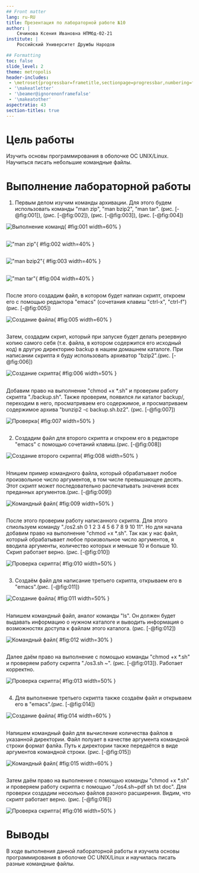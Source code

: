 ```yaml
---
## Front matter
lang: ru-RU
title: Презентация по лабораторной работе №10
author: |
	Сячинова Ксения Ивановна НПМбд-02-21
institute: |
	Российский Университет Дружбы Народов

## Formatting
toc: false
slide_level: 2
theme: metropolis
header-includes: 
 - \metroset{progressbar=frametitle,sectionpage=progressbar,numbering=fraction}
 - '\makeatletter'
 - '\beamer@ignorenonframefalse'
 - '\makeatother'
aspectratio: 43
section-titles: true
---
```


# Цель работы

Изучить основы программирования в оболочке ОС UNIX/Linux. Научиться писать небольшие командные файлы.

# Выполнение лабораторной работы

1. Первым делом изучим команды архивации. Для этого будем использовать команды "man zip", "man bzip2", "man tar".  (рис. [-@fig:001]), (рис. [-@fig:002]), (рис. [-@fig:003]), (рис. [-@fig:004])

![Выполнение команд](image/1.png){ #fig:001 width=60% }

##

!["man zip"](image/2.png){ #fig:002 width=40% }

##

!["man bzip2"](image/3.png){ #fig:003 width=40% }

##

!["man tar"](image/4.png){ #fig:004 width=40% }

##

После этого создадим файл, в котором будет напиан скрипт, откроем его с помощью редактора "emacs" (сочетания клавиш "ctrl-x", "ctrl-f")(рис. [-@fig:005])

![Создание файла](image/5.png){ #fig:005 width=60% }

##

Затем, создадим скрип, который при запуске будет делать резервную копию самого себя (т.е. файла, в котором содержится его исходный код) в другую директорию backup в нашем домашнем каталоге. При написании скрипта я буду использовать архиватор "bzip2".(рис. [-@fig:006])

![Создание скрипта](image/6.png){ #fig:006 width=50% }

##

Добавим право на выполнение "chmod +x *.sh" и проверим работу скрипта "./backup.sh". Также проверим, появился ли каталог backup/, переходим в него, просматриваем его содержимое, и просматриваем содержимое архива "bunzip2 -c backup.sh.bz2". (рис. [-@fig:007])

![Проверка](image/7.png){ #fig:007 width=50% }

##

2. Создадим файл для второго скрипта и откроем его в редакторе "emacs" с помощью сочетаний клавиш.(рис. [-@fig:008])

![Создание второго скрипта](image/8.png){ #fig:008 width=50% }

##

Нпишем пример командного файла, который обрабатывает любое произвольное число аргументов, в том числе превышающее десять. Этот скрипт может последовательно распечатывать значения всех преданных аргументов.(рис. [-@fig:009])

![Командный файл](image/9.png){ #fig:009 width=50% }

##

После этого проверим работу написанного скрипта. Для этого спиользуем команду "./os2.sh 0 1 2 3 4 5 6 7 8 9 10 11". Но для начала добавим право на выполнение "chmod +x *.sh". Так как у нас файл, который обрабатывает любое произвольное число аргументов, я вводила аргументы, количество которых и меньше 10 и больше 10. Скрип работает верно. (рис. [-@fig:010])

![Проверка скрипта](image/10.png){ #fig:010 width=50% }

##

3. Создаём файл для написание третьего скрипта, открываем его в "emacs".(рис. [-@fig:011])

![Создание файла](image/11.png){ #fig:011 width=50% }

##

Напишем командный файл, аналог команды "ls". Он должен будет выдавать информацию о нужном каталоге и выводить информация о возможностях доступа к файлам этого каталога. (рис. [-@fig:012])

![Командный файл](image/12.png){ #fig:012 width=30% }

##

Далее даём право на выполнение с помощью команды "chmod +x *.sh" и проверяем работу скрипта "./os3.sh ~". (рис. [-@fig:013]). Работает корректно. 

![Проверка скрипта](image/13.png){ #fig:013 width=50% }

##

4. Для выполнение третьего скрипта также создаём файл и открываем его в "emacs".(рис. [-@fig:014])

![Создание файла](image/14.png){ #fig:014 width=60% }

##

Напишем командный файл для вычисление количества файлов в указанной директории. Файл полуает в качестве аргумента командной строки формат фалйа. Путь к директории также передаётся в виде аргументов командной строки. (рис. [-@fig:015])

![Командный файл](image/15.png){ #fig:015 width=60% }

##

Затем даём право на выполнение с помощью команды "chmod +x *.sh" и проверяем работу скрипта с помощью "./os4.sh~pdf sh txt doc". Для проверки создадим несколько файлов разного расширения. Видим, что скрипт работает верно. (рис. [-@fig:016])

![Проверка скрипта](image/16.png){ #fig:016 width=50% }

# Выводы

В ходе выполнения данной лабораторной работы я изучила основы программирования в оболочке OC UNIX/Linux и научилась писать разные командные файлы.
